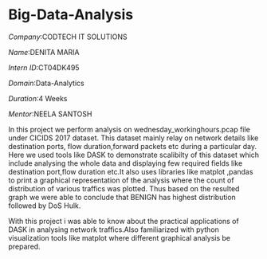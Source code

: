 # Big-Data-Analysis

 *Company*:CODTECH IT SOLUTIONS
 
 *Name*:DENITA MARIA
 
 *Intern ID*:CT04DK495
 
 *Domain*:Data-Analytics
 
 *Duration*:4 Weeks
 
 *Mentor*:NEELA SANTOSH

  In this project we perform analysis on wednesday_workinghours.pcap file under CICIDS 2017 dataset. This dataset mainly relay on network details like destination ports, flow duration,forward packets etc during a particular day. Here we used tools like DASK to demonstrate scalibilty of this dataset which include analysing the whole data and displaying few required fields like destination port,flow duration etc.It also uses libraries like matplot ,pandas  to print a graphical representation of the analysis where the count of distribution of various traffics was plotted. Thus based on the resulted graph we were able to conclude that BENIGN has highest distribution followed by DoS Hulk.
  
   With this project i was able to know about the practical applications of DASK in analysing network traffics.Also familiarized with python visualization tools like matplot where different graphical analysis be  prepared.
